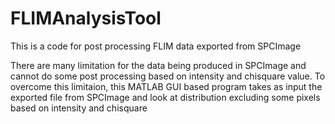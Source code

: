 # FLIMAnalysisTool
This is a code for post processing FLIM data exported from SPCImage

There are many limitation for the data being produced in SPCImage and cannot do some post processing based on intensity and chisquare value. To overcome this limitaion, this MATLAB GUI based program takes as input the exported file from SPCImage and look at distribution excluding some pixels based on intensity and chisquare
